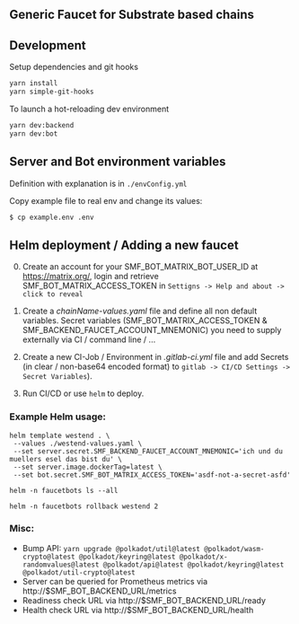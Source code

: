 ## Generic Faucet for Substrate based chains

## Development

Setup dependencies and git hooks

```bash
yarn install
yarn simple-git-hooks
```

To launch a hot-reloading dev environment

```bash
yarn dev:backend
yarn dev:bot
```

## Server and Bot environment variables
Definition with explanation is in `./envConfig.yml`

Copy example file to real env and change its values:
```bash
$ cp example.env .env
```

## Helm deployment / Adding a new faucet

0. Create an account for your SMF_BOT_MATRIX_BOT_USER_ID at https://matrix.org/, login and retrieve SMF_BOT_MATRIX_ACCESS_TOKEN in `Settigns -> Help and about -> click to reveal`

1. Create a *chainName-values.yaml* file and define all non default variables. Secret variables (SMF_BOT_MATRIX_ACCESS_TOKEN & SMF_BACKEND_FAUCET_ACCOUNT_MNEMONIC) you need to supply externally
via CI / command line / ...

2. Create a new CI-Job / Environment in *.gitlab-ci.yml* file and add Secrets (in clear / non-base64 encoded format) to `gitlab -> CI/CD Settings -> Secret Variables`).

4. Run CI/CD or use `helm` to deploy.


### Example Helm usage:

```
helm template westend . \
 --values ./westend-values.yaml \
 --set server.secret.SMF_BACKEND_FAUCET_ACCOUNT_MNEMONIC='ich und du muellers esel das bist du' \
 --set server.image.dockerTag=latest \
 --set bot.secret.SMF_BOT_MATRIX_ACCESS_TOKEN='asdf-not-a-secret-asfd'

helm -n faucetbots ls --all

helm -n faucetbots rollback westend 2
```

### Misc:
* Bump API: `yarn upgrade @polkadot/util@latest @polkadot/wasm-crypto@latest @polkadot/keyring@latest @polkadot/x-randomvalues@latest @polkadot/api@latest @polkadot/keyring@latest @polkadot/util-crypto@latest`
* Server can be queried for Prometheus metrics via http://$SMF_BOT_BACKEND_URL/metrics
* Readiness check URL  via http://$SMF_BOT_BACKEND_URL/ready
* Health check URL  via http://$SMF_BOT_BACKEND_URL/health
